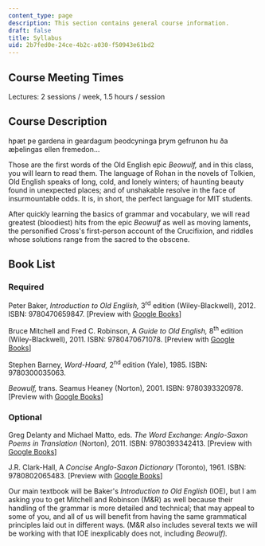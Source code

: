 ```yaml
---
content_type: page
description: This section contains general course information.
draft: false
title: Syllabus
uid: 2b7fed0e-24ce-4b2c-a030-f50943e61bd2
---
```

## Course Meeting Times

Lectures: 2 sessions / week, 1.5 hours / session

## Course Description

hƿæt ƿe gardena in geardagum þeodcyninga þrym gefrunon hu ða æþelingas ellen fremedon…

Those are the first words of the Old English epic *Beowulf,* and in this class, you will learn to read them. The language of Rohan in the novels of Tolkien, Old English speaks of long, cold, and lonely winters; of haunting beauty found in unexpected places; and of unshakable resolve in the face of insurmountable odds. It is, in short, the perfect language for MIT students.

After quickly learning the basics of grammar and vocabulary, we will read greatest (bloodiest) hits from the epic *Beowulf* as well as moving laments, the personified Cross's first-person account of the Crucifixion, and riddles whose solutions range from the sacred to the obscene.

## Book List

### Required

Peter Baker, *Introduction to Old English,* 3<sup>rd</sup> edition (Wiley-Blackwell), 2012. ISBN: 9780470659847. \[Preview with [Google Books](https://www.google.com/books/edition/Introduction_to_Old_English/plIqudth2IwC?hl=en&gbpv=1)\]

Bruce Mitchell and Fred C. Robinson, A *Guide to Old English,* 8<sup>th</sup> edition (Wiley-Blackwell), 2011. ISBN: ‎9780470671078. \[Preview with [Google Books](https://www.google.com/books/edition/A_Guide_to_Old_English/hwzlYFlKlOoC?hl=en&gbpv=1)\]

Stephen Barney, *Word-Hoard,* 2<sup>nd</sup> edition (Yale), 1985. ISBN: ‎9780300035063. 

*Beowulf,* trans. Seamus Heaney (Norton), 2001. ISBN: ‎9780393320978. \[Preview with [Google Books](https://www.google.com/books/edition/Beowulf_a_New_Verse_Translation_Bilingua/m-7crEM3A0AC?hl=en&gbpv=1)\]

### Optional

Greg Delanty and Michael Matto, eds. *The Word Exchange: Anglo-Saxon Poems in Translation* (Norton), 2011. ISBN: ‎9780393342413. \[Preview with [Google Books](https://www.google.com/books/edition/The_Word_Exchange_Anglo_Saxon_Poems_in_T/qEWVeKy3vtMC?hl=en&gbpv=1)\]

J.R. Clark-Hall, A *Concise Anglo-Saxon Dictionary* (Toronto), 1961. ISBN: 9780802065483. \[Preview with [Google Books](https://www.google.com/books/edition/A_Concise_Anglo_Saxon_Dictionary/eLYiXNHnQWsC?hl=en&gbpv=1)\]

Our main textbook will be Baker's *Introduction to Old English* (IOE), but I am asking you to get Mitchell and Robinson (M&R) as well because their handling of the grammar is more detailed and technical; that may appeal to some of you, and all of us will benefit from having the same grammatical principles laid out in different ways. (M&R also includes several texts we will be working with that IOE inexplicably does not, including *Beowulf).*